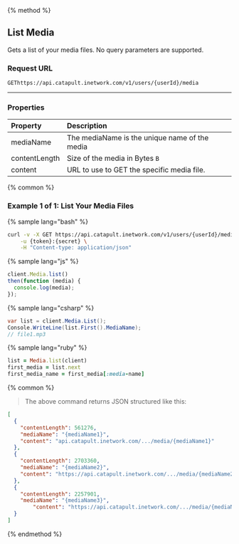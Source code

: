 {% method %}

## List Media
Gets a list of your media files. No query parameters are supported.

### Request URL

<code class="get">GET</code>`https://api.catapult.inetwork.com/v1/users/{userId}/media`

---

### Properties
| Property      | Description                                   |
|:--------------|:----------------------------------------------|
| mediaName     | The mediaName is the unique name of the media |
| contentLength | Size of the media in Bytes `B`                |
| content       | URL to use to GET the specific media file.    |

{% common %}

### Example 1 of 1: List Your Media Files


{% sample lang="bash" %}

```bash
curl -v -X GET https://api.catapult.inetwork.com/v1/users/{userId}/media \
	-u {token}:{secret} \
	-H "Content-type: application/json"
```

{% sample lang="js" %}

```js
client.Media.list()
then(function (media) {
  console.log(media);
});
```

{% sample lang="csharp" %}

```csharp
var list = client.Media.List();
Console.WriteLine(list.First().MediaName);
// file1.mp3
```

{% sample lang="ruby" %}

```ruby
list = Media.list(client)
first_media = list.next
first_media_name = first_media[:media-name]
```

{% common %}


> The above command returns JSON structured like this:

```json
[
  {
    "contentLength": 561276,
    "mediaName": "{mediaName1}",
    "content": "api.catapult.inetwork.com/.../media/{mediaName1}"
  },
  {
    "contentLength": 2703360,
    "mediaName": "{mediaName2}",
    "content": "https://api.catapult.inetwork.com/.../media/{mediaName2}"
  },
  {
    "contentLength": 2257901,
    "mediaName": "{mediaName3}",
        "content": "https://api.catapult.inetwork.com/.../media/{mediaName3}"
  }
]
```
{% endmethod %}
